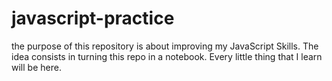 # javascript-practice

the purpose of this repository is about improving my JavaScript Skills. The idea consists in turning this repo in a notebook. Every little thing that I learn will be here.
